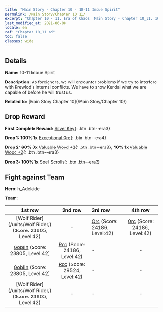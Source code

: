 ```yaml
---
title: "Main Story - Chapter 10 - 10-11 Imbue Spirit"
permalink: /Main Story/Chapter 10_11/
excerpt: "Chapter 10 - 11. Era of Chaos  Main Story - Chapter 10_11. 10-11 Imbue Spirit"
last_modified_at: 2021-06-08
locale: en
ref: "Chapter 10_11.md"
toc: false
classes: wide
---
```


## Details

 **Name:** 10-11 Imbue Spirit

 **Description:** As foreigners, we will encounter problems if we try to interfere with Krewlod's internal conflicts. We have to show Kendal what we are capable of before he will trust us.

 **Related to:** [Main Story Chapter 10](/Main Story/Chapter 10/)

## Drop Reward

 **First Complete Reward:** [Silver Key](/Items/con_693/){: .btn .btn--era3}

 **Drop 1:** **100% 1x** [Exceptional Ore](/Items/mat_33/){: .btn .btn--era4}

 **Drop 2:** **60% 0x** [Valuable Wood +2](/Items/mat_27/){: .btn .btn--era3}, **40% 1x** [Valuable Wood +2](/Items/mat_27/){: .btn .btn--era3}

 **Drop 3:** **100% 1x** [Spell Scrolls](/Items/con_694/){: .btn .btn--era3}


## Fight against Team
 **Hero:** h_Adelaide

 **Team:**


  | 1st row | 2nd row | 3rd row | 4th row |
  |:----:|:----:|:----|:----:|
  | [Wolf Rider](/units/Wolf Rider/) (Score: 23805, Level:42)  | - | [Orc](/units/Orc/) (Score: 24186, Level:42)  | [Orc](/units/Orc/) (Score: 24186, Level:42)  |
  | [Goblin](/units/Goblin/) (Score: 23805, Level:42)  | [Roc](/units/Roc/) (Score: 24186, Level:42)  | - | - |
  | [Goblin](/units/Goblin/) (Score: 23805, Level:42)  | [Roc](/units/Roc/) (Score: 29524, Level:42)  | - | - |
  | [Wolf Rider](/units/Wolf Rider/) (Score: 23805, Level:42)  | - | - | - |



